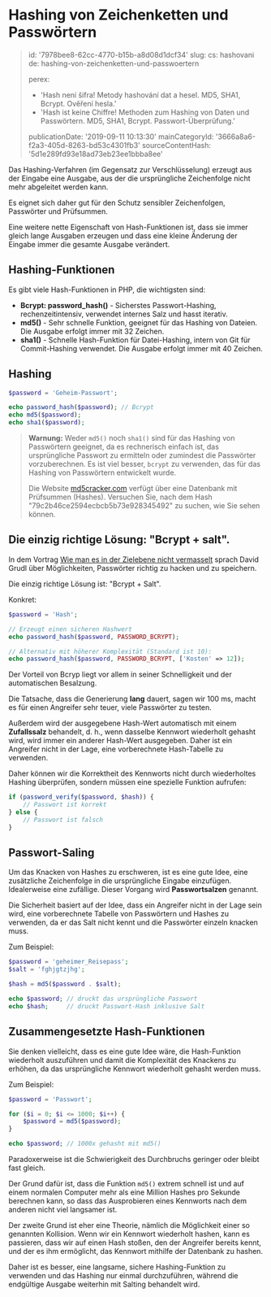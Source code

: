 Hashing von Zeichenketten und Passwörtern
=========================================

> id: '7978bee8-62cc-4770-b15b-a8d08d1dcf34'
> slug:
> 	cs: hashovani
> 	de: hashing-von-zeichenketten-und-passwoertern
> 
> perex:
> 	- 'Hash není šifra! Metody hashování dat a hesel. MD5, SHA1, Bcrypt. Ověření hesla.'
> 	- 'Hash ist keine Chiffre! Methoden zum Hashing von Daten und Passwörtern. MD5, SHA1, Bcrypt. Passwort-Überprüfung.'
> 
> publicationDate: '2019-09-11 10:13:30'
> mainCategoryId: '3666a8a6-f2a3-405d-8263-bd53c4301fb3'
> sourceContentHash: '5d1e289fd93e18ad73eb23ee1bbba8ee'

Das Hashing-Verfahren (im Gegensatz zur Verschlüsselung) erzeugt aus der Eingabe eine Ausgabe, aus der die ursprüngliche Zeichenfolge nicht mehr abgeleitet werden kann.

Es eignet sich daher gut für den Schutz sensibler Zeichenfolgen, Passwörter und Prüfsummen.

Eine weitere nette Eigenschaft von Hash-Funktionen ist, dass sie immer gleich lange Ausgaben erzeugen und dass eine kleine Änderung der Eingabe immer die gesamte Ausgabe verändert.

Hashing-Funktionen
----------------

Es gibt viele Hash-Funktionen in PHP, die wichtigsten sind:

- **Bcrypt: password_hash()** - Sicherstes Passwort-Hashing, rechenzeitintensiv, verwendet internes Salz und hasst iterativ.
- **md5()** - Sehr schnelle Funktion, geeignet für das Hashing von Dateien. Die Ausgabe erfolgt immer mit 32 Zeichen.
- **sha1()** - Schnelle Hash-Funktion für Datei-Hashing, intern von Git für Commit-Hashing verwendet. Die Ausgabe erfolgt immer mit 40 Zeichen.

Hashing
-----------

```php
$password = 'Geheim-Passwort';

echo password_hash($password); // Bcrypt
echo md5($password);
echo sha1($password);
```

> **Warnung:** Weder `md5()` noch `sha1()` sind für das Hashing von Passwörtern geeignet, da es rechnerisch einfach ist, das ursprüngliche Passwort zu ermitteln oder zumindest die Passwörter vorzuberechnen. Es ist viel besser, `bcrypt` zu verwenden, das für das Hashing von Passwörtern entwickelt wurde.
>
> Die Website <a href="https://www.md5cracker.com/">md5cracker.com</a> verfügt über eine Datenbank mit Prüfsummen (Hashes). Versuchen Sie, nach dem Hash "79c2b46ce2594ecbcb5b73e928345492" zu suchen, wie Sie sehen können.

Die einzig richtige Lösung: "Bcrypt + salt".
--------------------------------------

In dem Vortrag <a href="https://www.youtube.com/watch?v=F58_A5TM-Sc">Wie man es in der Zielebene nicht vermasselt</a> sprach David Grudl über Möglichkeiten, Passwörter richtig zu hacken und zu speichern.

Die einzig richtige Lösung ist: "Bcrypt + Salt".

Konkret:

```php
$password = 'Hash';

// Erzeugt einen sicheren Hashwert
echo password_hash($password, PASSWORD_BCRYPT);

// Alternativ mit höherer Komplexität (Standard ist 10):
echo password_hash($password, PASSWORD_BCRYPT, ['Kosten' => 12]);
```

Der Vorteil von Bcryp liegt vor allem in seiner Schnelligkeit und der automatischen Besalzung.

Die Tatsache, dass die Generierung **lang** dauert, sagen wir 100 ms, macht es für einen Angreifer sehr teuer, viele Passwörter zu testen.

Außerdem wird der ausgegebene Hash-Wert automatisch mit einem **Zufallssalz** behandelt, d. h., wenn dasselbe Kennwort wiederholt gehasht wird, wird immer ein anderer Hash-Wert ausgegeben. Daher ist ein Angreifer nicht in der Lage, eine vorberechnete Hash-Tabelle zu verwenden.

Daher können wir die Korrektheit des Kennworts nicht durch wiederholtes Hashing überprüfen, sondern müssen eine spezielle Funktion aufrufen:

```php
if (password_verify($password, $hash)) {
    // Passwort ist korrekt
} else {
    // Passwort ist falsch
}
```

Passwort-Saling
------------

Um das Knacken von Hashes zu erschweren, ist es eine gute Idee, eine zusätzliche Zeichenfolge in die ursprüngliche Eingabe einzufügen. Idealerweise eine zufällige. Dieser Vorgang wird **Passwortsalzen** genannt.

Die Sicherheit basiert auf der Idee, dass ein Angreifer nicht in der Lage sein wird, eine vorberechnete Tabelle von Passwörtern und Hashes zu verwenden, da er das Salt nicht kennt und die Passwörter einzeln knacken muss.

Zum Beispiel:

```php
$password = 'geheimer_Reisepass';
$salt = 'fghjgtzjhg';

$hash = md5($password . $salt);

echo $password; // druckt das ursprüngliche Passwort
echo $hash;     // druckt Passwort-Hash inklusive Salt
```

Zusammengesetzte Hash-Funktionen
------------------------

Sie denken vielleicht, dass es eine gute Idee wäre, die Hash-Funktion wiederholt auszuführen und damit die Komplexität des Knackens zu erhöhen, da das ursprüngliche Kennwort wiederholt gehasht werden muss.

Zum Beispiel:

```php
$password = 'Passwort';

for ($i = 0; $i <= 1000; $i++) {
    $password = md5($password);
}

echo $password; // 1000x gehasht mit md5()
```

Paradoxerweise ist die Schwierigkeit des Durchbruchs geringer oder bleibt fast gleich.

Der Grund dafür ist, dass die Funktion `md5()` extrem schnell ist und auf einem normalen Computer mehr als eine Million Hashes pro Sekunde berechnen kann, so dass das Ausprobieren eines Kennworts nach dem anderen nicht viel langsamer ist.

Der zweite Grund ist eher eine Theorie, nämlich die Möglichkeit einer so genannten Kollision. Wenn wir ein Kennwort wiederholt hashen, kann es passieren, dass wir auf einen Hash stoßen, den der Angreifer bereits kennt, und der es ihm ermöglicht, das Kennwort mithilfe der Datenbank zu hashen.

Daher ist es besser, eine langsame, sichere Hashing-Funktion zu verwenden und das Hashing nur einmal durchzuführen, während die endgültige Ausgabe weiterhin mit Salting behandelt wird.
